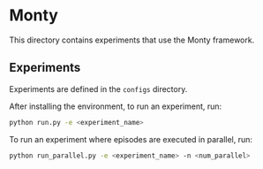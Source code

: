 # Monty

This directory contains experiments that use the Monty framework.

## Experiments

Experiments are defined in the `configs` directory.

After installing the environment, to run an experiment, run:

```bash
python run.py -e <experiment_name>
```

To run an experiment where episodes are executed in parallel, run:

```bash
python run_parallel.py -e <experiment_name> -n <num_parallel>
```